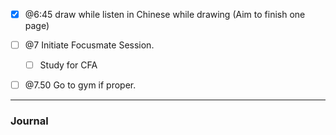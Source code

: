 

- [x] @6:45 draw while listen in Chinese while drawing (Aim to finish one page)
- [ ] @7 Initiate Focusmate Session. 
	- [ ] Study for CFA
- [ ] @7.50 Go to gym if proper.


---
### Journal







